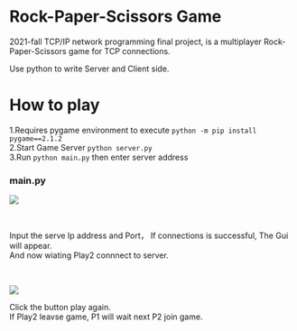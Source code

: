# Rock-Paper-Scissors Game

2021-fall TCP/IP network programming final project, is a multiplayer Rock-Paper-Scissors game for TCP connections.

Use python to write Server and Client side.

# How to play

1.Requires pygame environment to execute `python -m pip install pygame==2.1.2`\
2.Start Game Server `python server.py`\
3.Run `python main.py` then enter server address

### main.py

![](https://github.com/Hotshot824/Rock-Paper-Scissors/blob/main/doc_img/01.JPG?raw=true)

<br>

Input the serve Ip address and Port， If connections is successful, The Gui will appear.\
And now wiating Play2 connnect to server.

<br>

![](https://github.com/Hotshot824/Rock-Paper-Scissors/blob/main/doc_img/02.JPG?raw=true)

Click the button play again.\
If Play2 leavse game, P1 will wait next P2 join game.

